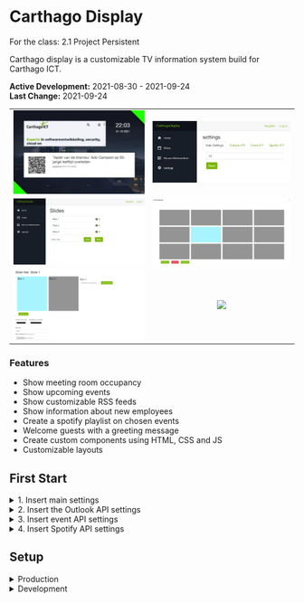 # Carthago Display
For the class: 2.1 Project Persistent

Carthago display is a customizable TV information system build for Carthago ICT.

**Active Development:** 2021-08-30 - 2021-09-24<br>
**Last Change:** 2021-09-24<br>

| | |
| :---: | :---: |
| ![](/Screenshots/1-Slideshow.png) | ![](/Screenshots/2-Settings.png) |
| ![](/Screenshots/3-Slides.png) | ![](/Screenshots/4-Grid_Setting.png) |
| ![](/Screenshots/5-Slide_Settings.png) | ![](/Screenshots/.png) |

### Features
- Show meeting room occupancy
- Show upcoming events
- Show customizable RSS feeds 
- Show information about new employees
- Create a spotify playlist on chosen events
- Welcome guests with a greeting message
- Create custom components using HTML, CSS and JS
- Customizable layouts

## First Start

<details><summary>1. Insert main settings</summary>

- Slide Time: This is the time (In seconds) between slides.
- Host URL: This must be the current URL (Example: http://192.168.1.1:8080)

</details>
<details><summary>2. Insert the Outlook API settings</summary>

1. To make this application work, you need to register a APP in the Azure Active Directory.
 You can follow this tuturial to register a new APP: https://docs.microsoft.com/en-us/graph/auth-register-app-v2
2. Supported account types: You select "Single tenant" if you're currently logged in on the Carthago Display office 365 envermient, and "Any Azure AD directory - Multitenan" if your logged in somewhere else.
3. Redirect URI: You insert any URL pointed to the Carthago display Application.
4. After this you have to set the permission scope (You can do this bij selecting the "API permissions" in the left menu)
 The needed permissions are (From the Microsoft Graph API):
    - Calendars.Read
    - Calendars.ReadWrite
5. Now you can create a Client Secret. You can do this by going to the "Certificates & secrets" option in the left menu.
4. In the Carthago Display Application you can fill in the following settings:
    - Tenant ID: You can vind the ID by following the tutorial: https://o365hq.com/faq/how-to-find-your-office-365-tenant-id/
    - API Client ID: you can find this on the overview page of the API you just created.
    - API Client Secret: This is the Secret you just created.
    - API Redirect URL: This should be the same URL that you inserted when you created the API
    - Admin Email: this should be your Carhago Outlook Email (
    assuming that you are a Office 365 Admin)
</details>
<details><summary>3. Insert event API settings</summary>

- Calander Owner Email: This should be the email of the Creater of the Event Calander
- Calander Name: This should be the name of the Event Calander
- Borrel Event name: This should be the name of the Borrel Event

</details>

<details><summary>4. Insert Spotify API settings</summary>

To make this application work, you first have to registrate the a Spotify API.
1. Go to https://developer.spotify.com/dashboard/ and login.
2. Press on "CREATE AN APP".
3. Give the app a name and a description
4. Press on "EDIT SETTINGS"
5. Here you can add a "Redirect URL" insert the Host URL and add the following "/api/spotify/callback" and press save
6. Now you can copy the Client ID and Client Secret and fill in the settings fields.

For the Playlist name you can insert a fun name (This name will be used for the auto generated playlist)
</details>

## Setup
<details><summary>Production</summary>
In the current configuration, Carthago display is made to run on a RPI (Raspberry pi) running Raspbian.

1. Install Docker and Docker-compose on the RPI (https://dev.to/elalemanyo/how-to-install-docker-and-docker-compose-on-raspberry-pi-1mo).
2. Clone the project Repo.
3. CD to the project direcotry.
4. Run the command: `cd Docker && sudo docker-compose up --build -d` (This can take a long time).
5. Now you can connect to the Database using a MySQL client and run the SQL file found in the `[Project root]/Database`.
6. After this the application should be running and be accessible by inserting the IP of the RPI in the browser.

</details>

<details><summary>Development</summary>

1. Clone the project repo.
2. Run the following command (Assuming you already installed docker): `docker volume create carthago_mysql && docker run --name Carthago-mysql -e MYSQL_ROOT_PASSWORD=root -e MYSQL_DATABASE=CarthagoDB -v carthago_mysql:/var/lib/mysql -p 3306:3306 -d mysql:5.7`.
3. Open the solution in visual studio.
4. Create the database by running the following commands in the package manager console (Tools > NuGet Package Manager > Package Manager Console):
    - `Add-Migration Init`
    - `Update-Database`
5. Now you can start developing.

</details>

</details>
 